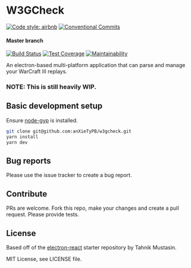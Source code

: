 # W3GCheck
[![Code style: airbnb](https://img.shields.io/badge/code%20style-airbnb-blue.svg?style=flat-square)](https://github.com/airbnb/javascript)
[![Conventional Commits](https://img.shields.io/badge/Conventional%20Commits-1.0.0-yellow.svg)](https://conventionalcommits.org/)


#### Master branch
[![Build Status](https://travis-ci.org/anXieTyPB/w3gcheck.svg?branch=master)](https://travis-ci.org/anXieTyPB/w3gcheck)
[![Test Coverage](https://api.codeclimate.com/v1/badges/a87200edc9278906a141/test_coverage)](https://codeclimate.com/github/anXieTyPB/w3gcheck/test_coverage)
[![Maintainability](https://api.codeclimate.com/v1/badges/a87200edc9278906a141/maintainability)](https://codeclimate.com/github/anXieTyPB/w3gcheck/maintainability)

An electron-based multi-platform application that can parse and manage your WarCraft III replays.

### **NOTE: This is still heavily WIP.**

## Basic development setup
Ensure [node-gyp](https://github.com/nodejs/node-gyp) is installed.

```bash
git clone git@github.com:anXieTyPB/w3gcheck.git
yarn install
yarn dev
```


## Bug reports
Please use the issue tracker to create a bug report.

## Contribute
PRs are welcome. Fork this repo, make your changes and create a pull request. Please provide tests.

## License
Based off of the [electron-react](https://github.com/tahnik/electron-react/) starter repository by Tahnik Mustasin.

MIT License, see LICENSE file.
